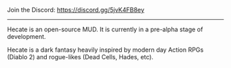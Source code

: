 Join the Discord: https://discord.gg/5jvK4FB8ey

***

Hecate is an open-source MUD. It is currently in a pre-alpha stage of development.

Hecate is a dark fantasy heavily inspired by modern day Action RPGs (Diablo 2) and rogue-likes (Dead Cells, Hades, etc).
